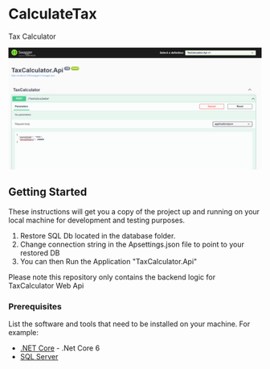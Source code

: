 # CalculateTax
Tax Calculator


![Screenshot of my Api](./Screenshots/screenshot1.png)

## Getting Started

These instructions will get you a copy of the project up and running on your local machine for development and testing purposes.

1. Restore SQL Db located in the database folder. 
2. Change connection string in the Apsettings.json file to point to your restored DB
3. You can then Run the Application "TaxCalculator.Api"


Please note this repository only contains the backend logic for TaxCalculator Web Api 

### Prerequisites

List the software and tools that need to be installed on your machine. For example:

- [.NET Core](https://dotnet.microsoft.com/download) - .Net Core 6
- [SQL Server](https://www.microsoft.com/en-us/sql-server/sql-server-downloads)

